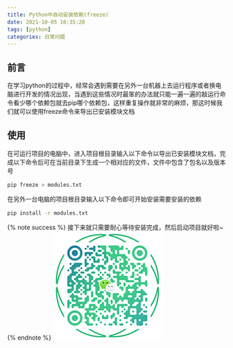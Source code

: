 ```yaml
---
title: Python中自动安装依赖(freeze)
date: 2021-10-05 16:35:20
tags: [python]
categories: 日常问题
---
```

## 前言
在学习python的过程中，经常会遇到需要在另外一台机器上去运行程序或者换电脑进行开发的情况出现，当遇到这些情况时最笨的办法就只能一遍一遍的敲运行命令看少哪个依赖包就去pip哪个依赖包，这样重复操作就非常的麻烦，那这时候我们就可以使用freeze命令来导出已安装模块文档
## 使用
在可运行项目的电脑中，进入项目根目录输入以下命令以导出已安装模块文档，完成以下命令后可在当前目录下生成一个相对应的文件，文件中包含了包名以及版本号
```bash
pip freeze > modules.txt
```
在另外一台电脑的项目根目录输入以下命令即可开始安装需要安装的依赖
```bash
pip install -r modules.txt
```
{% note success %}
接下来就只需要耐心等待安装完成，然后启动项目就好啦~
{% endnote %}
![添加微信](Python-requirements-install/WX_QR_code.png)
